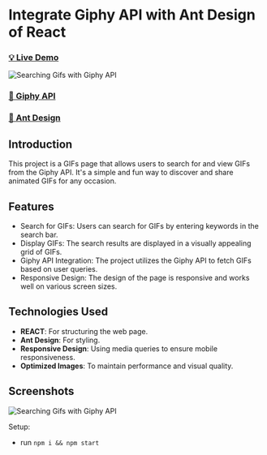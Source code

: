 # Integrate Giphy API with Ant Design of React

### [💡 Live Demo](https://random-gif-api.netlify.app)

![Searching Gifs with Giphy API](https://i.ibb.co/Yfn5Zcj/gif-hello-world.png)


### [🌟 Giphy API ](https://developers.giphy.com/explorer/)
### [🌟 Ant Design ](https://ant.design/docs/react/introduce)


## Introduction

This project is a GIFs page that allows users to search for and view GIFs from the Giphy API. It's a simple and fun way to discover and share animated GIFs for any occasion. 

## Features

- Search for GIFs: Users can search for GIFs by entering keywords in the search bar.
- Display GIFs: The search results are displayed in a visually appealing grid of GIFs.
- Giphy API Integration: The project utilizes the Giphy API to fetch GIFs based on user queries.
- Responsive Design: The design of the page is responsive and works well on various screen sizes.




## Technologies Used

- **REACT**: For structuring the web page.
- **Ant Design**: For styling.
- **Responsive Design**: Using media queries to ensure mobile responsiveness.
- **Optimized Images**: To maintain performance and visual quality.


## Screenshots
![Searching Gifs with Giphy API](https://i.ibb.co/zQFdVjV/gif-programming.png)

Setup:
- run ```npm i && npm start```
